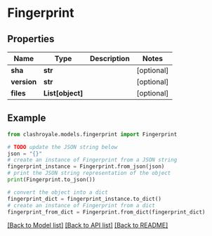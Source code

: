 # Fingerprint


## Properties

Name | Type | Description | Notes
------------ | ------------- | ------------- | -------------
**sha** | **str** |  | [optional] 
**version** | **str** |  | [optional] 
**files** | **List[object]** |  | [optional] 

## Example

```python
from clashroyale.models.fingerprint import Fingerprint

# TODO update the JSON string below
json = "{}"
# create an instance of Fingerprint from a JSON string
fingerprint_instance = Fingerprint.from_json(json)
# print the JSON string representation of the object
print(Fingerprint.to_json())

# convert the object into a dict
fingerprint_dict = fingerprint_instance.to_dict()
# create an instance of Fingerprint from a dict
fingerprint_from_dict = Fingerprint.from_dict(fingerprint_dict)
```
[[Back to Model list]](../README.md#documentation-for-models) [[Back to API list]](../README.md#documentation-for-api-endpoints) [[Back to README]](../README.md)



